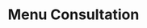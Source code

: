 ---
layout: default
title: Menu Consultation
featured_image: 
  image_path: /images/minimal-4.jpg
  image_focus: 
heading: Menu Consultation
description: If you already have a chef for your home or event, allow me to enhance their culinary offerings with beautifully crafted Ayurvedic-inspired menus tailored to bring balance and nourishment to your table.
---